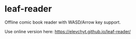 # leaf-reader
Offline comic book reader with WASD/Arrow key support.
 
Use online version here: https://elevchyt.github.io/leaf-reader/
